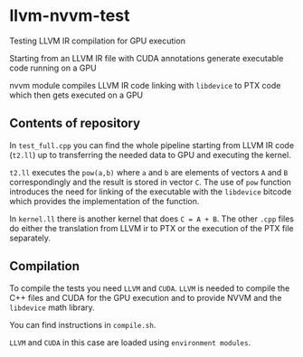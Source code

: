 # llvm-nvvm-test
Testing LLVM IR compilation for GPU execution

Starting from an LLVM IR file with CUDA annotations generate executable code running on a GPU

nvvm module compiles LLVM IR code linking with `libdevice` to PTX code which then gets executed on a GPU

## Contents of repository

In `test_full.cpp` you can find the whole pipeline starting from LLVM IR code (`t2.ll`) up to transferring the needed data to GPU and executing the kernel.

`t2.ll` executes the `pow(a,b)` where `a` and `b` are elements of vectors `A` and `B` correspondingly and the result is stored in vector `C`.
The use of `pow` function introduces the need for linking of the executable with the `libdevice` bitcode which provides the implementation of the function.

In `kernel.ll` there is another kernel that does `C = A + B`.
The other `.cpp` files do either the translation from LLVM ir to PTX or the execution of the PTX file separately.


## Compilation

To compile the tests you need `LLVM` and `CUDA`. `LLVM` is needed to compile the C++ files and CUDA for the GPU execution and to provide NVVM and the `libdevice` math library.

You can find instructions in `compile.sh`.

`LLVM` and `CUDA` in this case are loaded using `environment modules`.
